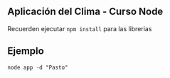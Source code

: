 

## Aplicación del Clima - Curso Node

Recuerden ejecutar ```npm install``` para las librerias

## Ejemplo
```
node app -d "Pasto"
```
